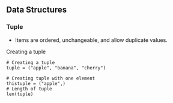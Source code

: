## Data Structures

### Tuple

- Items are ordered, unchangeable, and allow duplicate values.

Creating a tuple

```
# Creating a tuple
tuple = ("apple", "banana", "cherry")

# Creating tuple with one element
thistuple = ("apple",)
# Length of tuple
len(tuple)


```

